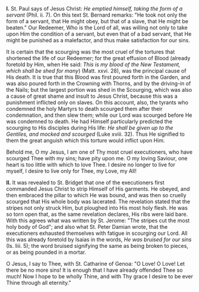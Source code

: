 
**I\.** St. Paul says of Jesus Christ: *He emptied himself, taking the form of a servant* (Phil. ii. 7). On this text St. Bernard remarks: \"He took not only the form of a servant, that He might obey, but that of a slave, that He might be beaten.\" Our Redeemer, Who is the Lord of all, was willing not only to take upon Him the condition of a servant, but even that of a bad servant, that He might be punished as a malefactor, and thus make satisfaction for our sins.

It is certain that the scourging was the most cruel of the tortures that shortened the life of our Redeemer; for the great effusion of Blood (already foretold by Him, when He said: *This is my blood of the New Testament, which shall be shed for many*) (Matt. xxvi. 28), was the principal cause of His death. It is true that this Blood was first poured forth in the Garden, and was also poured forth in the Crowning with Thorns, and by the driving-in of the Nails; but the largest portion was shed in the Scourging, which was also a cause of great shame and insult to Jesus Christ, because this was a punishment inflicted only on slaves. On this account, also, the tyrants who condemned the holy Martyrs to death scourged them after their condemnation, and then slew them; while our Lord was scourged before He was condemned to death. He had Himself particularly predicted the scourging to His disciples during His life: *He shall be given up to the Gentiles, and mocked and scourged* (Luke xviii. 32). Thus He signified to them the great anguish which this torture would inflict upon Him.

Behold me, O my Jesus, I am one of Thy most cruel executioners, who have scourged Thee with my sins; have pity upon me. O my loving Saviour, one heart is too little with which to love Thee. I desire no longer to live for myself, I desire to live only for Thee, my Love, my All!

**II\.** It was revealed to St. Bridget that one of the executioners first commanded Jesus Christ to strip Himself of His garments. He obeyed, and then embraced the pillar to which He was bound, and was then so cruelly scourged that His whole body was lacerated. The revelation stated that the stripes not only struck Him, but ploughed into His most holy flesh. He was so torn open that, as the same revelation declares, His ribs were laid bare. With this agrees what was written by St. Jerome: \"The stripes cut the most holy body of God\"; and also what St. Peter Damian wrote, that the executioners exhausted themselves with fatigue in scourging our Lord. All this was already foretold by Isaias in the words, *He was bruised for our sins* (Is. liii. 5); the word bruised signifying the same as being broken to pieces, or as being pounded in a mortar.

O Jesus, I say to Thee, with St. Catharine of Genoa: \"O Love! O Love! Let there be no more sins! It is enough that I have already offended Thee so much! Now I hope to be wholly Thine, and with Thy grace I desire to be ever Thine through all eternity.\"

